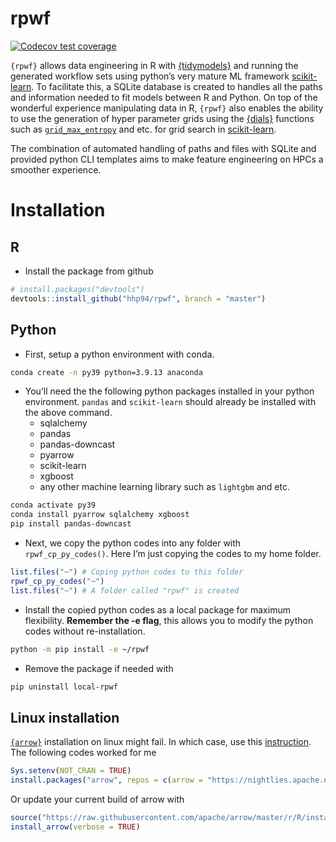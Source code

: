 
<!-- README.md is generated from README.Rmd. Please edit that file -->

# rpwf

<!-- badges: start -->

[![Codecov test
coverage](https://codecov.io/gh/hhp94/rpwf/branch/master/graph/badge.svg)](https://app.codecov.io/gh/hhp94/rpwf?branch=master)
<!-- badges: end -->

`{rpwf}` allows data engineering in R with
[{tidymodels}](https://www.tidymodels.org/) and running the generated
workflow sets using python’s very mature ML framework
[scikit-learn](https://scikit-learn.org/stable/index.html). To
facilitate this, a SQLite database is created to handles all the paths
and information needed to fit models between R and Python. On top of the
wonderful experience manipulating data in R, `{rpwf}` also enables the
ability to use the generation of hyper parameter grids using the
[{dials}](https://dials.tidymodels.org/) functions such as
[`grid_max_entropy`](https://dials.tidymodels.org/reference/grid_max_entropy.html)
and etc. for grid search in
[scikit-learn](https://scikit-learn.org/stable/index.html).

The combination of automated handling of paths and files with SQLite and
provided python CLI templates aims to make feature engineering on HPCs a
smoother experience.

# Installation

## R

- Install the package from github

``` r
# install.packages("devtools")
devtools::install_github("hhp94/rpwf", branch = "master")
```

## Python

- First, setup a python environment with conda.

``` bash
conda create -n py39 python=3.9.13 anaconda
```

- You’ll need the the following python packages installed in your python
  environment. `pandas` and `scikit-learn` should already be installed
  with the above command.
  - sqlalchemy  
  - pandas  
  - pandas-downcast  
  - pyarrow  
  - scikit-learn  
  - xgboost  
  - any other machine learning library such as `lightgbm` and etc.

``` bash
conda activate py39
conda install pyarrow sqlalchemy xgboost
pip install pandas-downcast
```

- Next, we copy the python codes into any folder with
  `rpwf_cp_py_codes()`. Here I’m just copying the codes to my home
  folder.

``` r
list.files("~") # Coping python codes to this folder
rpwf_cp_py_codes("~")
list.files("~") # A folder called "rpwf" is created
```

- Install the copied python codes as a local package for maximum
  flexibility. **Remember the -e flag**, this allows you to modify the
  python codes without re-installation.

``` bash
python -m pip install -e ~/rpwf
```

- Remove the package if needed with

``` bash
pip uninstall local-rpwf
```

## Linux installation

[`{arrow}`](https://arrow.apache.org/) installation on linux might fail.
In which case, use this
[instruction](https://cran.r-project.org/web/packages/arrow/vignettes/install.html).
The following codes worked for me

``` r
Sys.setenv(NOT_CRAN = TRUE)
install.packages("arrow", repos = c(arrow = "https://nightlies.apache.org/arrow/r", getOption("repos")))
```

Or update your current build of arrow with

``` r
source("https://raw.githubusercontent.com/apache/arrow/master/r/R/install-arrow.R")
install_arrow(verbose = TRUE)
```
